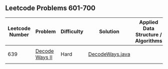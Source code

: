 ## Leetcode Problems 601-700

| Leetcode Number | Problem | Difficulty | Solution | Applied Data Structure / Algorithms | Note |
|---|---|---|---|---|---|
| | | | | | | | |
| 639 | [Decode Ways II](https://leetcode.com/problems/decode-ways-ii/) | Hard | [DecodeWays.java](https://github.com/search2026/leetcode_java/blob/master/problems1_100/src/main/java/com.search2026.leetcode.problems/DecodeWays.java) | | | | |
| | | | | | | | |
